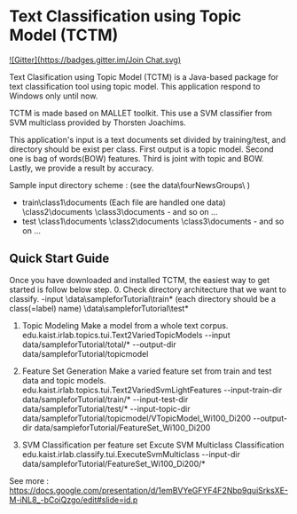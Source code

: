 Text Classification using Topic Model (TCTM)
============================================
[![Gitter](https://badges.gitter.im/Join Chat.svg)](https://gitter.im/shalomeir/tctm?utm_source=badge&utm_medium=badge&utm_campaign=pr-badge&utm_content=badge)

Text Clasification using Topic Model (TCTM) is a Java-based package for text classification tool using topic model.
This application respond to Windows only until now.

TCTM is made based on MALLET toolkit. This use a SVM classifier from SVM multiclass provided by Thorsten Joachims.

This application's input is a text documents set divided by training/test, and directory should be exist per class.
First output is a topic model. Second one is bag of words(BOW) features. Third is joint with topic and BOW.
Lastly, we provide a result by accuracy. 

 Sample input directory scheme : (see the data\fourNewsGroups\ )
   - train\class1\documents (Each file are handled one data)
          \class2\documents
          \class3\documents
          - and so on ...
   - test \class1\documents
          \class2\documents
          \class3\documents
          - and so on ...
   

Quick Start Guide
-----------------

Once you have downloaded and installed TCTM, the easiest way to get started is follow below step.
0. Check directory architecture that we want to classify.
 -input
 \data\sampleforTutorial\train\* (each directory should be a class(=label) name)
 \data\sampleforTutorial\test\*  
  
1. Topic Modeling
 Make a model from a whole text corpus.
 edu.kaist.irlab.topics.tui.Text2VariedTopicModels
 --input data/sampleforTutorial/total/*
 --output-dir data/sampleforTutorial/topicmodel
 
2. Feature Set Generation
 Make a varied feature set from train and test data and topic models.
 edu.kaist.irlab.topics.tui.Text2VariedSvmLightFeatures
 --input-train-dir data/sampleforTutorial/train/*
 --input-test-dir data/sampleforTutorial/test/*
 --input-topic-dir data/sampleforTutorial/topicmodel/VTopicModel_Wi100_Di200
 --output-dir
 data/sampleforTutorial/FeatureSet_Wi100_Di200
 
3. SVM Classification per feature set
 Excute SVM Multiclass Classification
 edu.kaist.irlab.classify.tui.ExecuteSvmMulticlass
 --input-dir data/sampleforTutorial/FeatureSet_Wi100_Di200/* 
 
See more : 
https://docs.google.com/presentation/d/1emBVYeGFYF4F2Nbp9quiSrksXE-M-iNL8_-bCoiQzgo/edit#slide=id.p
 
 
